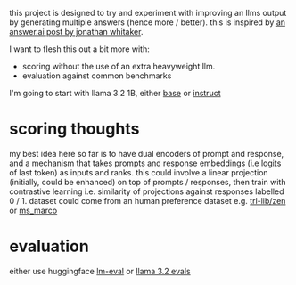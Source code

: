 this project is designed to try and experiment with improving an llms output by generating multiple answers (hence more / better). this is inspired by [an answer.ai post by jonathan whitaker](https://www.answer.ai/posts/2024-05-17-more-better.html).

I want to flesh this out a bit more with:
- scoring without the use of an extra heavyweight llm.  
- evaluation against common benchmarks

I'm going to start with llama 3.2 1B, either [base](https://huggingface.co/meta-llama/Llama-3.2-1B) or [instruct](https://huggingface.co/meta-llama/Llama-3.2-1B-Instruct)

# scoring thoughts

my best idea here so far is to have dual encoders of prompt and response, and a mechanism that takes prompts and response embeddings (i.e logits of last token) as inputs and ranks. this could involve a linear projection (initially, could be enhanced) on top of prompts / responses, then train with contrastive learning i.e. similarity of projections against responses labelled 0 / 1. 
dataset could come from an human preference dataset e.g. [trl-lib/zen](https://huggingface.co/datasets/trl-lib/zen) or [ms_marco](https://huggingface.co/datasets/microsoft/ms_marco)

# evaluation
either use huggingface [lm-eval](https://github.com/huggingface/lm-evaluation-harness) or [llama 3.2 evals](https://huggingface.co/collections/meta-llama/llama-32-evals-66f44b3d2df1c7b136d821f0)
